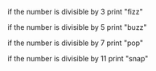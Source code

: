 if the number is divisible by 3 print "fizz"

if the number is divisible by 5 print "buzz"

if the number is divisible by 7 print "pop"

if the number is divisible by 11 print "snap"
